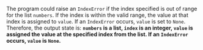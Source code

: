 The program could raise an `IndexError` if the index specified is out of range for the list `numbers`. If the index is within the valid range, the value at that index is assigned to `value`. If an `IndexError` occurs, `value` is set to `None`. 
Therefore, the output state is: **`numbers` is a list, `index` is an integer, `value` is assigned the value at the specified index from the list. If an `IndexError` occurs, `value` is `None`.**